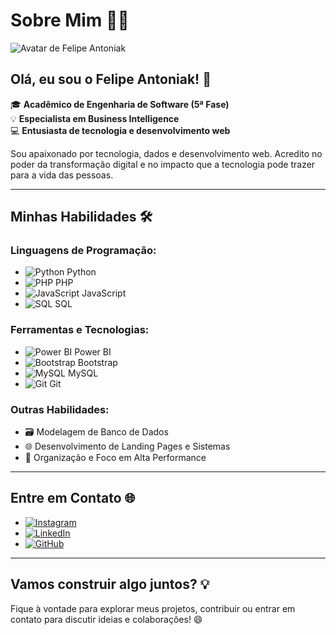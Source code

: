 # Sobre Mim 👨‍💻

![Avatar de Felipe Antoniak](https://via.placeholder.com/150)

## Olá, eu sou o **Felipe Antoniak**! 🚀

🎓 **Acadêmico de Engenharia de Software (5ª Fase)**  
💡 **Especialista em Business Intelligence**  
💻 **Entusiasta de tecnologia e desenvolvimento web**  

Sou apaixonado por tecnologia, dados e desenvolvimento web. Acredito no poder da transformação digital e no impacto que a tecnologia pode trazer para a vida das pessoas.

---

## Minhas Habilidades 🛠️

### Linguagens de Programação:
- ![Python](https://img.shields.io/badge/Python-3776AB?style=flat&logo=python&logoColor=white) Python  
- ![PHP](https://img.shields.io/badge/PHP-777BB4?style=flat&logo=php&logoColor=white) PHP  
- ![JavaScript](https://img.shields.io/badge/JavaScript-F7DF1E?style=flat&logo=javascript&logoColor=black) JavaScript  
- ![SQL](https://img.shields.io/badge/SQL-4479A1?style=flat&logo=sqlite&logoColor=white) SQL  

### Ferramentas e Tecnologias:
- ![Power BI](https://img.shields.io/badge/Power%20BI-F2C811?style=flat&logo=powerbi&logoColor=black) Power BI  
- ![Bootstrap](https://img.shields.io/badge/Bootstrap-563D7C?style=flat&logo=bootstrap&logoColor=white) Bootstrap  
- ![MySQL](https://img.shields.io/badge/MySQL-4479A1?style=flat&logo=mysql&logoColor=white) MySQL  
- ![Git](https://img.shields.io/badge/Git-F05032?style=flat&logo=git&logoColor=white) Git  

### Outras Habilidades:
- 🗃️ Modelagem de Banco de Dados  
- 🌐 Desenvolvimento de Landing Pages e Sistemas  
- 🎯 Organização e Foco em Alta Performance  

---

## Entre em Contato 🌐

- [![Instagram](https://img.shields.io/badge/Instagram-E4405F?style=flat&logo=instagram&logoColor=white)](https://www.instagram.com/seuusuario)  
- [![LinkedIn](https://img.shields.io/badge/LinkedIn-0A66C2?style=flat&logo=linkedin&logoColor=white)](https://www.linkedin.com/in/seuusuario)  
- [![GitHub](https://img.shields.io/badge/GitHub-181717?style=flat&logo=github&logoColor=white)](https://github.com/seuusuario)  

---

## Vamos construir algo juntos? 💡

Fique à vontade para explorar meus projetos, contribuir ou entrar em contato para discutir ideias e colaborações! 😄
